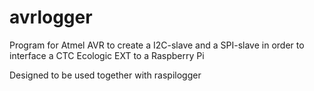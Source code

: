 # avrlogger
Program for Atmel AVR to create a I2C-slave and a SPI-slave in order to interface a CTC Ecologic EXT to a Raspberry Pi

Designed to be used together with raspilogger
